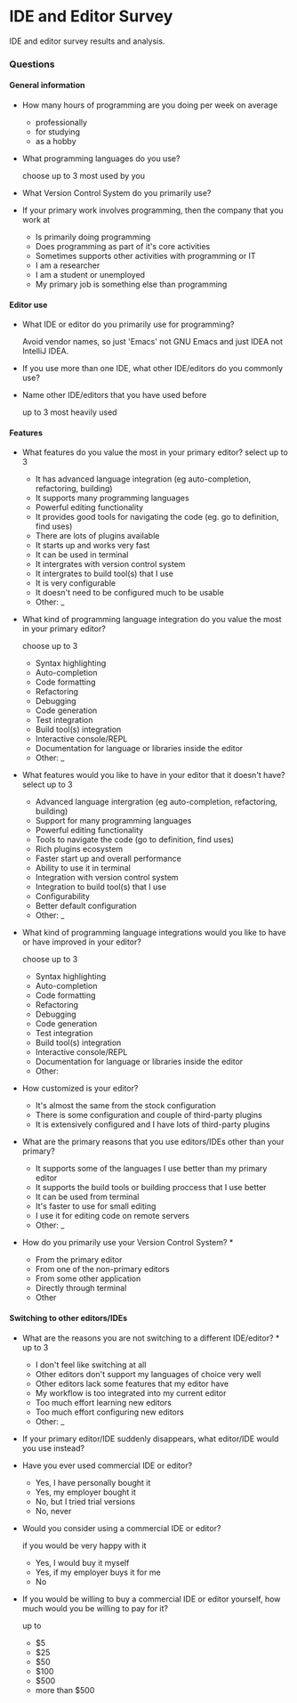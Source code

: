 IDE and Editor Survey
=====================

IDE and editor survey results and analysis.


### Questions


#### General information
  
* How many hours of programming are you doing per week on average
  * professionally
  * for studying
  * as a hobby
  
* What programming languages do you use?
  
  choose up to 3 most used by you
  
* What Version Control System do you primarily use?
   
* If your primary work involves programming, then the company that you work at
  * Is primarily doing programming
  * Does programming as part of it's core activities
  * Sometimes supports other activities with programming or IT
  * I am a researcher
  * I am a student or unemployed
  * My primary job is something else than programming
  

#### Editor use

* What IDE or editor do you primarily use for programming?
  
  Avoid vendor names, so just 'Emacs' not GNU Emacs and just IDEA not IntelliJ IDEA.

* If you use more than one IDE, what other IDE/editors do you commonly use?
  
* Name other IDE/editors that you have used before
  
  up to 3 most heavily used


#### Features

* What features do you value the most in your primary editor?
  select up to 3
  * It has advanced language integration (eg auto-completion, refactoring, building)
  * It supports many programming languages
  * Powerful editing functionality
  * It provides good tools for navigating the code (eg. go to definition, find uses)
  * There are lots of plugins available
  * It starts up and works very fast
  * It can be used in terminal
  * It intergrates with version control system
  * It intergrates to build tool(s) that I use
  * It is very configurable
  * It doesn't need to be configured much to be usable
  * Other: _
  
* What kind of programming language integration do you value the most in your primary editor?
  
  choose up to 3

  * Syntax highlighting
  * Auto-completion
  * Code formatting
  * Refactoring
  * Debugging
  * Code generation
  * Test integration
  * Build tool(s) integration
  * Interactive console/REPL
  * Documentation for language or libraries inside the editor
  * Other: _
  
* What features would you like to have in your editor that it doesn't have?
  select up to 3
  * Advanced language intergration (eg auto-completion, refactoring, building)
  * Support for many programming languages
  * Powerful editing functionality
  * Tools to navigate the code (go to definition, find uses)
  * Rich plugins ecosystem
  * Faster start up and overall performance
  * Ability to use it in terminal
  * Integration with version control system
  * Integration to build tool(s) that I use
  * Configurability
  * Better default configuration
  * Other: _
  
* What kind of programming language integrations would you like to have or have improved in your editor?

  choose up to 3

  * Syntax highlighting
  * Auto-completion
  * Code formatting
  * Refactoring
  * Debugging
  * Code generation
  * Test integration
  * Build tool(s) integration
  * Interactive console/REPL
  * Documentation for language or libraries inside the editor
  * Other: 
  
* How customized is your editor?
  * It's almost the same from the stock configuration
  * There is some configuration and couple of third-party plugins
  * It is extensively configured and I have lots of third-party plugins
  
* What are the primary reasons that you use editors/IDEs other than your primary?
  * It supports some of the languages I use better than my primary editor
  * It supports the build tools or building proccess that I use better
  * It can be used from terminal
  * It's faster to use for small editing
  * I use it for editing code on remote servers
  * Other: _
  
* How do you primarily use your Version Control System? *
  * From the primary editor
  * From one of the non-primary editors
  * From some other application
  * Directly through terminal
  * Other


#### Switching to other editors/IDEs
  
* What are the reasons you are not switching to a different IDE/editor? *
  up to 3
  * I don't feel like switching at all
  * Other editors don't support my languages of choice very well
  * Other editors lack some features that my editor have
  * My workflow is too integrated into my current editor
  * Too much effort learning new editors
  * Too much effort configuring new editors
  * Other: _
  
* If your primary editor/IDE suddenly disappears, what editor/IDE would you use instead?
  
* Have you ever used commercial IDE or editor?
  * Yes, I have personally bought it
  * Yes, my employer bought it
  * No, but I tried trial versions
  * No, never
  
* Would you consider using a commercial IDE or editor?
  
  if you would be very happy with it

  * Yes, I would buy it myself
  * Yes, if my employer buys it for me
  * No
  
* If you would be willing to buy a commercial IDE or editor yourself, how much would you be willing to pay for it?

  up to

  * $5
  * $25
  * $50
  * $100
  * $500
  * more than $500

